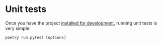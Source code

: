 # Unit tests

Once you have the project 
[installed for development](installation/development.md), 
running unit tests is very simple:

```text
poetry run pytest [options]
```
